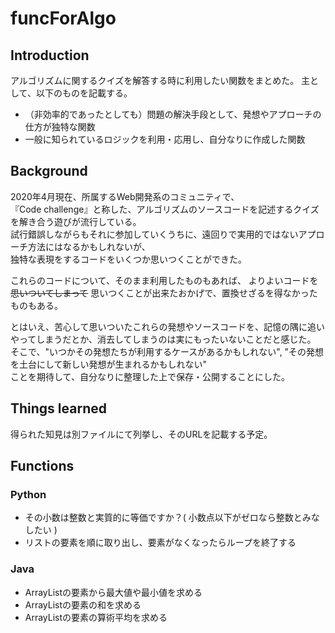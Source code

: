 # funcForAlgo

## Introduction

アルゴリズムに関するクイズを解答する時に利用したい関数をまとめた。
主として、以下のものを記載する。

-  （非効率的であったとしても）問題の解決手段として、発想やアプローチの仕方が独特な関数  
-  一般に知られているロジックを利用・応用し、自分なりに作成した関数

## Background
2020年4月現在、所属するWeb開発系のコミュニティで、  
『Code challenge』と称した、アルゴリズムのソースコードを記述するクイズを解き合う遊びが流行している。  
試行錯誤しながらもそれに参加していくうちに、遠回りで実用的ではないアプローチ方法にはなるかもしれないが、  
独特な表現をするコードをいくつか思いつくことができた。  

これらのコードについて、そのまま利用したものもあれば、
よりよいコードを~~思いついてしまって~~ 思いつくことが出来たおかげで、置換せざるを得なかったものもある。  

とはいえ、苦心して思いついたこれらの発想やソースコードを、記憶の隅に追いやってしまうだとか、消去してしまうのは実にもったいないことだと感じた。  
そこで、"いつかその発想たちが利用するケースがあるかもしれない", "その発想を土台にして新しい発想が生まれるかもしれない"  
ことを期待して、自分なりに整理した上で保存・公開することにした。

## Things learned
得られた知見は別ファイルにて列挙し、そのURLを記載する予定。

## Functions

### Python
- その小数は整数と実質的に等価ですか？( 小数点以下がゼロなら整数とみなしたい )
- リストの要素を順に取り出し、要素がなくなったらループを終了する

### Java
-  ArrayListの要素から最大値や最小値を求める
-  ArrayListの要素の和を求める
-  ArrayListの要素の算術平均を求める

